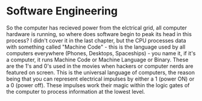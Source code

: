 # Software Engineering

So the computer has recieved power from the elctrical grid, all computer hardware is running, so where does software begin to peak its head in this process? I didn't cover it in the last chapter, but the CPU processes data with something called "Machine Code" - this is the language used by all computers everywhere (Phones, Desktops, Spaceships) - you name it, if it's a computer, it runs Machine Code or Machine Language or Binary. These are the 1's and 0's used in the movies when hackers or computer nerds are featured on screen. This is the universal language of computers, the reason being that you can represent electrical impulses by either a 1 (power ON) or a 0 (power off). These impulses work their magic within the logic gates of the computer to process information at the lowest level.

